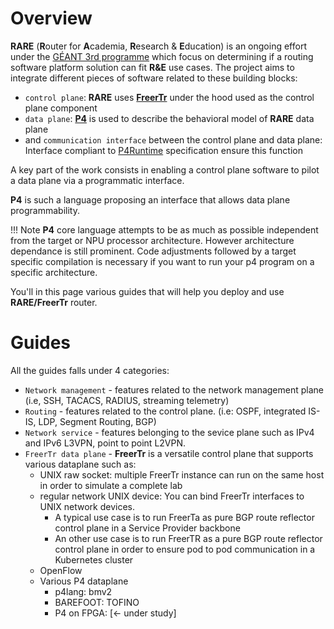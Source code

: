 # Overview 

**RARE** (**R**outer for **A**cademia, **R**esearch & **E**ducation) is an ongoing effort under the [GÉANT 3rd programme](https://www.geant.org/Projects/GEANT_Project_GN4-3) which focus on determining if a routing software platform solution can fit **R&E** use cases. 
The project aims to integrate different pieces of software related to these building blocks:

* `control plane`: **RARE** uses **[FreerTr](http://freerouter.nop.hu/)** under the hood used as the control plane component
* `data plane`: **[P4](https://p4.org/)** is used to describe the behavioral model of **RARE** data plane 
* and `communication interface` between the control plane and data plane: Interface compliant to [P4Runtime](https://github.com/p4lang/p4runtime) specification ensure this function

A key part of the work consists in enabling a control plane software to pilot a data plane via a programmatic interface. 

**P4** is such a language proposing an interface that allows data plane programmability. 

!!! Note
    **P4** core language attempts to be as much as possible independent from the target or NPU processor architecture. 
    However architecture dependance is still prominent. Code adjustments followed by a target specific compilation is necessary if you want to run your p4 program on a specific architecture.


You'll in this page various guides that will help you deploy and use **RARE/FreerTr** router.

# Guides 

All the guides falls under 4 categories:

* `Network management` - features related to the network management plane  (i.e, SSH, TACACS, RADIUS, streaming telemetry)
* `Routing` - features related to the control plane. (i.e: OSPF, integrated IS-IS, LDP, Segment Routing, BGP) 
* `Network service` - features belonging to the sevice plane such as IPv4 and IPv6  L3VPN, point to point L2VPN.
* `FreerTr data plane` - **FreerTr** is a versatile control plane that supports various dataplane such as:
    * UNIX raw socket: multiple FreerTr instance can run on the same host in order to simulate a complete lab 
    * regular network UNIX device: You can bind FreerTr interfaces to UNIX network devices. 
        * A typical use case is to run FreerTa as pure BGP route reflector control plane in a Service Provider backbone
        * An other use case is to run FreerTR as a pure BGP route reflector control plane in order to ensure pod to pod communication in a Kubernetes cluster
    * OpenFlow 
    * Various P4 dataplane
        * p4lang: bmv2
        * BAREFOOT: TOFINO
        * P4 on FPGA: [<- under study] 

